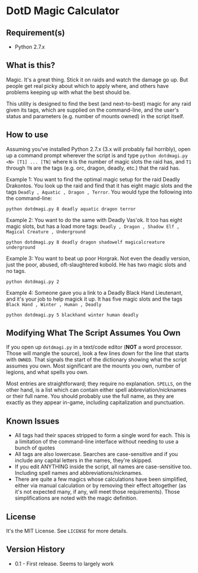DotD Magic Calculator
=====================

Requirement(s)
--------------
* Python 2.7.x

What is this?
-------------
Magic. It's a great thing. Stick it on raids and watch the damage go up. But
people get real picky about which to apply where, and others have problems
keeping up with what the best should be.

This utility is designed to find the best (and next-to-best) magic for any raid
given its tags, which are supplied on the command-line, and the user's status
and parameters (e.g. number of mounts owned) in the script itself.

How to use
----------
Assuming you've installed Python 2.7.x (3.x will probably fail horribly), open
up a command prompt wherever the script is and type `python dotdmagi.py <N> [T1] ... [TN]`
where `N` is the number of magic slots the raid has, and `T1` through `TN` are
the tags (e.g. orc, dragon, deadly, etc.) that the raid has.

Example 1: You want to find the optimal magic setup for the raid Deadly Drakontos.
You look up the raid and find that it has eight magic slots and
the tags `Deadly , Aquatic , Dragon , Terror`. You would type the following into
the command-line:

`python dotdmagi.py 8 deadly aquatic dragon terror`

Example 2: You want to do the same with Deadly Vas'ok. It too has eight magic
slots, but has a load more tags: `Deadly , Dragon , Shadow Elf , Magical Creature , Underground`

`python dotdmagi.py 8 deadly dragon shadowelf magicalcreature underground`

Example 3: You want to beat up poor Horgrak. Not even the deadly version, just
the poor, abused, oft-slaughtered kobold. He has two magic slots and no tags.

`python dotdmagi.py 2`

Example 4: Someone gave you a link to a Deadly Black Hand Lieutenant, and it's
your job to help magick it up. It has five magic slots and the tags `Black Hand , Winter , Human , Deadly`

`python dotdmagi.py 5 blackhand winter human deadly`

Modifying What The Script Assumes You Own
-----------------------------------------
If you open up `dotdmagi.py` in a text/code editor (**NOT** a word processor. Those
will mangle the source), look a few lines down for the line that starts with
`OWNED`. That signals the start of the dictionary showing what the script assumes
you own. Most significant are the mounts you own, number of legions, and what
spells you own.

Most entries are straightforward; they require no explanation. `SPELLS`, on the
other hand, is a list which can contain either spell abbreviation/nicknames or
their full name. You should probably use the full name, as they are exactly as
they appear in-game, including capitalization and punctuation.


Known Issues
------------

* All tags had their spaces stripped to form a single word for each. This is a 
  limitation of the command-line interface without needing to use a bunch of quotes
* All tags are also lowercase. Searches are case-sensitive and if you include any
  capital letters in the names, they're skipped.
* If you edit ANYTHING inside the script, all names are case-sensitive too.
  Including spell names and abbreviations/nicknames.
* There are quite a few magics whose calculations have been simplified, either
  via manual calculation or by removing their effect altogether (as it's not
  expected many, if any, will meet those requirements). Those simplifications
  are noted with the magic definition.

License
-------
It's the MIT License. See `LICENSE` for more details.

Version History
---------------
* 0.1 - First release. Seems to largely work
